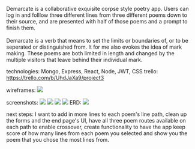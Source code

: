 Demarcate is a collaborative exquisite corpse style poetry app. Users can log in and folllow three different lines from three different poems down to their source, and are presented with half of those poems and a prompt to finish them. 
<br><br>
Demarcate is a verb that means to set the limits or boundaries of, or to be seperated or distinguished from. It for me also evokes the idea of mark making. These poems are both limited in length and changed by the multiple visitors that leave behind their individual mark.

technologies: Mongo, Express, React, Node, JWT, CSS
trello: https://trello.com/b/UhdJaXa9/project3

wireframes: 
![](https://i.postimg.cc/ryJXNVp0/AAAAA.png)

screenshots: 
![](https://i.postimg.cc/3JvjHRDW/Screen-Shot-2020-06-02-at-10-14-16-AM.png)
![](https://i.postimg.cc/y6bqbfFs/Screen-Shot-2020-06-02-at-10-14-24-AM.png)
![](https://i.postimg.cc/FK5GdS3M/Screen-Shot-2020-06-02-at-10-31-20-AM.png)
![](https://i.postimg.cc/h4Lnf8xB/Screen-Shot-2020-06-02-at-10-14-43-AM.png)
ERD:
![]( https://i.postimg.cc/PfK98S61/BBBB.png)

next steps: I want to add in more lines to each poem's line path, clean up the forms and the end page's UI, have all three poem routes available on each path to enable crossover, create functionality to have the app keep score of how many lines from each poem you selected and show you the poem that you chose the most lines from.
